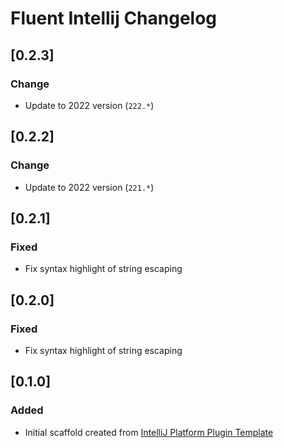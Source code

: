 <!-- Keep a Changelog guide -> https://keepachangelog.com -->

# Fluent Intellij Changelog

## [0.2.3]
### Change
- Update to 2022 version (`222.*`)

## [0.2.2]
### Change
- Update to 2022 version (`221.*`)

## [0.2.1]
### Fixed
- Fix syntax highlight of string escaping

## [0.2.0]
### Fixed
- Fix syntax highlight of string escaping

## [0.1.0]
### Added
- Initial scaffold created from [IntelliJ Platform Plugin Template](https://github.com/JetBrains/intellij-platform-plugin-template)

